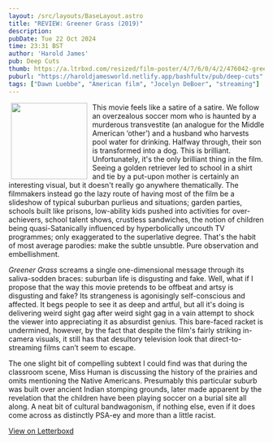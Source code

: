 ```yaml
---
layout: /src/layouts/BaseLayout.astro
title: "REVIEW: Greener Grass (2019)"
description: 
pubDate: Tue 22 Oct 2024
time: 23:31 BST
author: 'Harold James'
pub: Deep Cuts
thumb: https://a.ltrbxd.com/resized/film-poster/4/7/6/0/4/2/476042-greener-grass-0-2000-0-3000-crop.jpg?v=091c96de4b
puburl: "https://haroldjamesworld.netlify.app/bashfultv/pub/deep-cuts"
tags: ["Dawn Luebbe", "American film", "Jocelyn DeBoer", "streaming"]
---
```

<img src="https://a.ltrbxd.com/resized/film-poster/4/7/6/0/4/2/476042-greener-grass-0-2000-0-3000-crop.jpg?v=091c96de4b" style="width:150px;height:auto;float:left;padding-right:10px;padding-left:5px;">

This movie feels like a satire of a satire. We follow an overzealous soccer mom who is haunted by a murderous transvestite (an analogue for the Middle American ‘other’) and a husband who harvests pool water for drinking. Halfway through, their son is transformed into a dog. This is brilliant. Unfortunately, it's the only brilliant thing in the film. Seeing a golden retriever led to school in a shirt and tie by a put-upon mother is certainly an interesting visual, but it doesn't really go anywhere thematically. The filmmakers instead go the lazy route of having most of the film be a slideshow of typical suburban purlieus and situations; garden parties, schools built like prisons, low-ability kids pushed into activities for over-achievers, school talent shows, crustless sandwiches, the notion of children being quasi-Satanically influenced by hyperbolically uncouth TV programmes; only exaggerated to the superlative degree. That's the habit of most average parodies: make the subtle unsubtle. Pure observation and embellishment. 

<i>Greener Grass</i> screams a single one-dimensional message through its saliva-sodden braces: suburban life is disgusting and fake. Well, what if I propose that the way this movie pretends to be offbeat and artsy is disgusting and fake? Its strangeness is agonisingly self-conscious and affected. It begs people to see it as deep and artful, but all it's doing is delivering weird sight gag after weird sight gag in a vain attempt to shock the viewer into appreciating it as absurdist genius. This bare-faced racket is undermined, however, by the fact that despite the film's fairly striking in-camera visuals, it still has that desultory television look that direct-to-streaming films can’t seem to escape. 

The one slight bit of compelling subtext I could find was that during the classroom scene, Miss Human is discussing the history of the prairies and omits mentioning the Native Americans. Presumably this particular suburb was built over ancient Indian stomping grounds, later made apparent by the revelation that the children have been playing soccer on a burial site all along. A neat bit of cultural bandwagonism, if nothing else, even if it does come across as distinctly PSA-ey and more than a little racist. 

<a href="https://letterboxd.com/for_you_bruce/film/greener-grass-2019" target="_blank" rel="noopener noreferrer">View on Letterboxd</a>